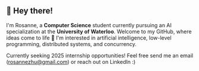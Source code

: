 ## 👋 Hey there!
I'm Rosanne, a **Computer Science** student currently pursuing an AI specialization at the **University of Waterloo**. Welcome to my GitHub, where ideas come to life 🌟
I'm interested in artificial intelligence, low-level programming, distributed systems, and concurrency. 

Currently seeking 2025 internship opportunities!
Feel free send me an email (rosannezhu@gmail.com) or reach out on LinkedIn :)
